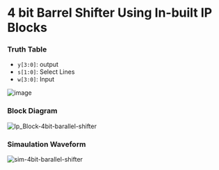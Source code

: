 # 4 bit Barrel Shifter Using In-built IP Blocks

### Truth Table
- `y[3:0]`: output
- `s[1:0]`: Select Lines
- `w[3:0]`: Input

![image](https://github.com/user-attachments/assets/4f332554-669f-4ba7-ab6e-4a45c637b69a)

### Block Diagram

![Ip_Block-4bit-barallel-shifter](https://github.com/user-attachments/assets/4845f3e5-f693-41f6-9c7c-ac399d810a8d)

### Simaulation Waveform

![sim-4bit-barallel-shifter](https://github.com/user-attachments/assets/0d3fbe31-223b-470e-8b5d-d07b0476c6ce)
